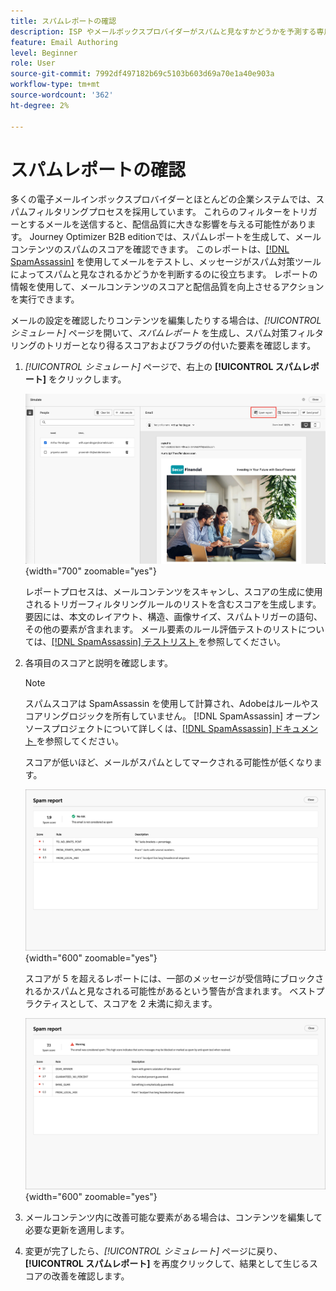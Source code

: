 ```yaml
---
title: スパムレポートの確認
description: ISP やメールボックスプロバイダーがスパムと見なすかどうかを予測する専用のスパムレポートで、メールコンテンツのスパムのスコアを確認する方法を説明します。
feature: Email Authoring
level: Beginner
role: User
source-git-commit: 7992df497182b69c5103b603d69a70e1a40e903a
workflow-type: tm+mt
source-wordcount: '362'
ht-degree: 2%

---
```


# スパムレポートの確認

多くの電子メールインボックスプロバイダーとほとんどの企業システムでは、スパムフィルタリングプロセスを採用しています。 これらのフィルターをトリガーとするメールを送信すると、配信品質に大きな影響を与える可能性があります。 Journey Optimizer B2B editionでは、スパムレポートを生成して、メールコンテンツのスパムのスコアを確認できます。 このレポートは、[[!DNL SpamAssassin]](https://spamassassin.apache.org/) を使用してメールをテストし、メッセージがスパム対策ツールによってスパムと見なされるかどうかを判断するのに役立ちます。 レポートの情報を使用して、メールコンテンツのスコアと配信品質を向上させるアクションを実行できます。

メールの設定を確認したりコンテンツを編集したりする場合は、_[!UICONTROL シミュレート]_ ページを開いて、_スパムレポート_ を生成し、スパム対策フィルタリングのトリガーとなり得るスコアおよびフラグの付いた要素を確認します。

1. _[!UICONTROL シミュレート]_ ページで、右上の **[!UICONTROL スパムレポート]** をクリックします。

   ![ スパムレポートのボタン ](./assets/email-spam-report-button.png){width="700" zoomable="yes"}

   レポートプロセスは、メールコンテンツをスキャンし、スコアの生成に使用されるトリガーフィルタリングルールのリストを含むスコアを生成します。 要因には、本文のレイアウト、構造、画像サイズ、スパムトリガーの語句、その他の要素が含まれます。 メール要素のルール評価テストのリストについては、[[!DNL SpamAssassin]  テストリスト ](https://spamassassin.apache.org/old/tests_3_0_x.html) を参照してください。

1. 各項目のスコアと説明を確認します。

   >[!NOTE]
   >
   >スパムスコアは SpamAssassin を使用して計算され、Adobeはルールやスコアリングロジックを所有していません。 [!DNL SpamAssassin] オープンソースプロジェクトについて詳しくは、[[!DNL SpamAssassin]  ドキュメント ](https://cwiki.apache.org/confluence/display/SPAMASSASSIN/) を参照してください。

   スコアが低いほど、メールがスパムとしてマークされる可能性が低くなります。

   ![ スパムレポートのポジティブスコア ](./assets/email-spam-report-positive.png){width="600" zoomable="yes"}

   スコアが 5 を超えるレポートには、一部のメッセージが受信時にブロックされるかスパムと見なされる可能性があるという警告が含まれます。 ベストプラクティスとして、スコアを 2 未満に抑えます。

   ![ スパムレポートの管理スコア ](./assets/email-spam-report-negative.png){width="600" zoomable="yes"}

1. メールコンテンツ内に改善可能な要素がある場合は、コンテンツを編集して必要な更新を適用します。

1. 変更が完了したら、_[!UICONTROL シミュレート]_ ページに戻り、**[!UICONTROL スパムレポート]** を再度クリックして、結果として生じるスコアの改善を確認します。



